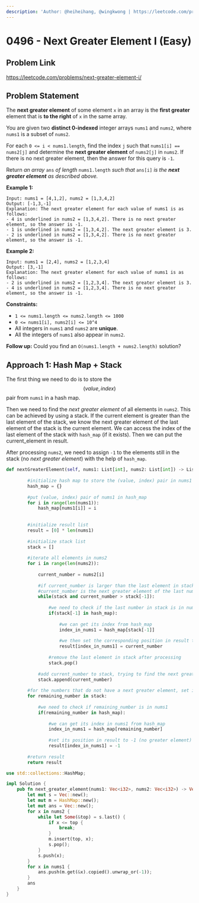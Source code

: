 ```yaml
---
description: 'Author: @heiheihang, @wingkwong | https://leetcode.com/problems/next-greater-element-i/'
---
```


# 0496 - Next Greater Element I (Easy)

## Problem Link

https://leetcode.com/problems/next-greater-element-i/

## Problem Statement

The **next greater element** of some element `x` in an array is the **first greater** element that is **to the right** of `x` in the same array.

You are given two **distinct 0-indexed** integer arrays `nums1` and `nums2`, where `nums1` is a subset of `nums2`.

For each `0 <= i < nums1.length`, find the index `j` such that `nums1[i] == nums2[j]` and determine the **next greater element** of `nums2[j]` in `nums2`. If there is no next greater element, then the answer for this query is `-1`.

Return _an array_ `ans` _of length_ `nums1.length` _such that_ `ans[i]` _is the **next greater element** as described above._

**Example 1:**

```
Input: nums1 = [4,1,2], nums2 = [1,3,4,2]
Output: [-1,3,-1]
Explanation: The next greater element for each value of nums1 is as follows:
- 4 is underlined in nums2 = [1,3,4,2]. There is no next greater element, so the answer is -1.
- 1 is underlined in nums2 = [1,3,4,2]. The next greater element is 3.
- 2 is underlined in nums2 = [1,3,4,2]. There is no next greater element, so the answer is -1.
```

**Example 2:**

```
Input: nums1 = [2,4], nums2 = [1,2,3,4]
Output: [3,-1]
Explanation: The next greater element for each value of nums1 is as follows:
- 2 is underlined in nums2 = [1,2,3,4]. The next greater element is 3.
- 4 is underlined in nums2 = [1,2,3,4]. There is no next greater element, so the answer is -1. 
```

**Constraints:**

* `1 <= nums1.length <= nums2.length <= 1000`
* `0 <= nums1[i], nums2[i] <= 10^4`
* All integers in `nums1` and `nums2` are **unique**.
* All the integers of `nums1` also appear in `nums2`.

**Follow up:** Could you find an `O(nums1.length + nums2.length)` solution?

## Approach 1: Hash Map + Stack

The first thing we need to do is to store the $$(value, index)$$ pair from `nums1` in a hash map.

Then we need to find the _next greater element_ of all elements in `nums2`. This can be achieved by using a stack. If the current element is greater than the last element of the stack, we know the next greater element of the last element of the stack is the current element. We can access the index of the last element of the stack with `hash_map` (if it exists). Then we can put the current\_element in result.

After processing `nums2`, we need to assign `-1` to the elements still in the stack (no _next greater element_) with the help of `hash_map`.

<Tabs>
<TabItem value="py" label="Python">
<SolutionAuthor name="@heiheihang"/>

```python
def nextGreaterElement(self, nums1: List[int], nums2: List[int]) -> List[int]:
        
        #initialize hash map to store the (value, index) pair in nums1
        hash_map = {}
        
        #put (value, index) pair of nums1 in hash_map
        for i in range(len(nums1)):
            hash_map[nums1[i]] = i
        
        
        #initialize result list    
        result = [0] * len(nums1)
        
        #initialize stack list
        stack = []
        
        #iterate all elements in nums2
        for i in range(len(nums2)):
            
            current_number = nums2[i]
            
            #if current_number is larger than the last element in stack
            #current_number is the next greater element of the last number in stack
            while(stack and current_number > stack[-1]):
                
                #we need to check if the last number in stack is in nums1 
                if(stack[-1] in hash_map):
                    
                    #we can get its index from hash_map
                    index_in_nums1 = hash_map[stack[-1]]
                    
                    #we then set the corresponding position in result to current_number
                    result[index_in_nums1] = current_number
                    
                #remove the last element in stack after processing
                stack.pop()
                
            #add current_number to stack, trying to find the next greater element
            stack.append(current_number)
        
        #for the numbers that do not have a next greater element, set it to -1
        for remaining_number in stack:
            
            #we need to check if remaining_number is in nums1
            if(remaining_number in hash_map):
                
                #we can get its index in nums1 from hash_map
                index_in_nums1 = hash_map[remaining_number]
    
                #set its position in result to -1 (no greater element)
                result[index_in_nums1] = -1
        
        #return result
        return result
```

</TabItem>

<TabItem value="rs" label="Rust">
<SolutionAuthor name="@wingkwong"/>

```rs
use std::collections::HashMap;

impl Solution {
    pub fn next_greater_element(nums1: Vec<i32>, nums2: Vec<i32>) -> Vec<i32> {
        let mut s = Vec::new();
        let mut m = HashMap::new();
        let mut ans = Vec::new();
        for x in nums2 {
            while let Some(&top) = s.last() {
                if x <= top {
                    break;
                } 
                m.insert(top, x);
                s.pop();
            }
            s.push(x);
        }
        for x in nums1 { 
            ans.push(m.get(&x).copied().unwrap_or(-1));
        }
        ans
    }
}
```

</TabItem>

</Tabs>
